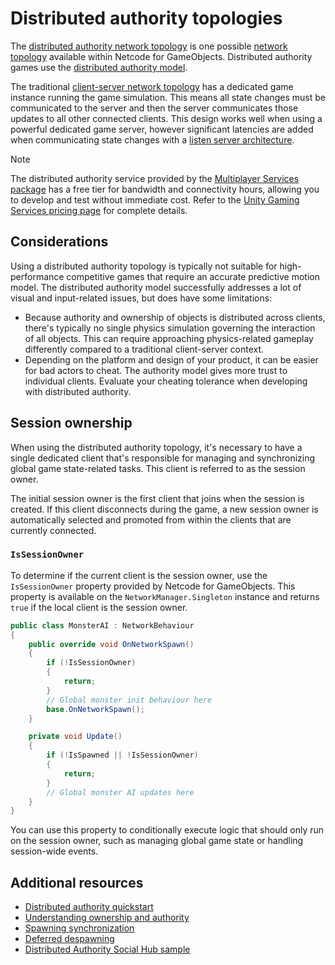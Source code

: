 #  Distributed authority topologies

The [distributed authority network topology](network-topologies.md#distributed-authority) is one possible [network topology](network-topologies.md) available within Netcode for GameObjects. Distributed authority games use the [distributed authority model](authority.md#distributed-authority).

The traditional [client-server network topology](network-topologies.md#client-server) has a dedicated game instance running the game simulation. This means all state changes must be communicated to the server and then the server communicates those updates to all other connected clients. This design works well when using a powerful dedicated game server, however significant latencies are added when communicating state changes with a [listen server architecture](../learn/listenserverhostarchitecture.md).

> [!NOTE]
> The distributed authority service provided by the [Multiplayer Services package](https://docs.unity.com/ugs/en-us/manual/mps-sdk/manual) has a free tier for bandwidth and connectivity hours, allowing you to develop and test without immediate cost. Refer to the [Unity Gaming Services pricing page](https://unity.com/products/gaming-services/pricing) for complete details.

## Considerations

Using a distributed authority topology is typically not suitable for high-performance competitive games that require an accurate predictive motion model. The distributed authority model successfully addresses a lot of visual and input-related issues, but does have some limitations:

* Because authority and ownership of objects is distributed across clients, there's typically no single physics simulation governing the interaction of all objects. This can require approaching physics-related gameplay differently compared to a traditional client-server context.
* Depending on the platform and design of your product, it can be easier for bad actors to cheat. The authority model gives more trust to individual clients. Evaluate your cheating tolerance when developing with distributed authority.

## Session ownership

When using the distributed authority topology, it's necessary to have a single dedicated client that's responsible for managing and synchronizing global game state-related tasks. This client is referred to as the session owner.

The initial session owner is the first client that joins when the session is created. If this client disconnects during the game, a new session owner is automatically selected and promoted from within the clients that are currently connected.

### `IsSessionOwner`

To determine if the current client is the session owner, use the `IsSessionOwner` property provided by Netcode for GameObjects. This property is available on the `NetworkManager.Singleton` instance and returns `true` if the local client is the session owner.

```csharp
public class MonsterAI : NetworkBehaviour
{
    public override void OnNetworkSpawn()
    {
        if (!IsSessionOwner)
        {
            return;
        }
        // Global monster init behaviour here
        base.OnNetworkSpawn();
    }

    private void Update()
    {
        if (!IsSpawned || !IsSessionOwner)
        {
            return;
        }
        // Global monster AI updates here
    }
}
```

You can use this property to conditionally execute logic that should only run on the session owner, such as managing global game state or handling session-wide events.

## Additional resources

- [Distributed authority quickstart](../learn/distributed-authority-quick-start.md)
- [Understanding ownership and authority](./ownership.md)
- [Spawning synchronization](../basics/spawning-synchronization.md)
- [Deferred despawning](../basics/deferred-despawning.md)
- [Distributed Authority Social Hub sample](../samples/bitesize/bitesize-socialhub.md)
